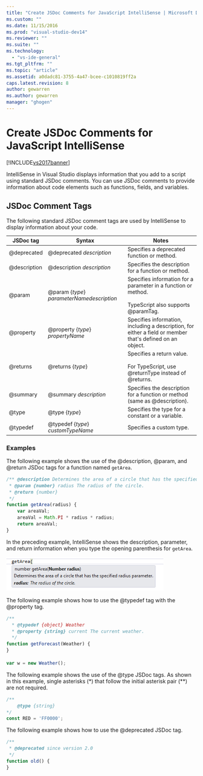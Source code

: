 ```yaml
---
title: "Create JSDoc Comments for JavaScript IntelliSense | Microsoft Docs"
ms.custom: ""
ms.date: 11/15/2016
ms.prod: "visual-studio-dev14"
ms.reviewer: ""
ms.suite: ""
ms.technology: 
  - "vs-ide-general"
ms.tgt_pltfrm: ""
ms.topic: "article"
ms.assetid: a0dadc81-3755-4a47-bcee-c1010819ff2a
caps.latest.revision: 8
author: gewarren
ms.author: gewarren
manager: "ghogen"
---
```

# Create JSDoc Comments for JavaScript IntelliSense
[!INCLUDE[vs2017banner](../includes/vs2017banner.md)]

IntelliSense in Visual Studio displays information that you add to a script using standard JSDoc comments. You can use JSDoc comments to provide information about code elements such as functions, fields, and variables.  

## JSDoc Comment Tags  
 The following standard JSDoc comment tags are used by IntelliSense to display information about your code.  


|  JSDoc tag   |                       Syntax                        |                                                     Notes                                                      |
|--------------|-----------------------------------------------------|----------------------------------------------------------------------------------------------------------------|
| @deprecated  |              @deprecated *description*              |                                   Specifies a deprecated function or method.                                   |
| @description |             @description *description*              |                              Specifies the description for a function or method.                               |
|    @param    | @param {*type*} *parameterName*<em>description</em> | Specifies information for a parameter in a function or method.<br /><br /> TypeScript also supports @paramTag. |
|  @property   |          @property {*type*} *propertyName*          |   Specifies information, including a description, for either a field or member that's defined on an object.    |
|   @returns   |                  @returns {*type*}                  |           Specifies a return value.<br /><br /> For TypeScript, use @returnType instead of @returns.           |
|   @summary   |               @summary *description*                |                   Specifies the description for a function or method (same as @description).                   |
|    @type     |                   @type {*type*}                    |                                Specifies the type for a constant or a variable.                                |
|   @typedef   |         @typedef {*type*} *customTypeName*          |                                            Specifies a custom type.                                            |

### Examples  
 The following example shows the use of the @description, @param, and @return JSDoc tags for a function named `getArea`.  

```javascript  
/** @description Determines the area of a circle that has the specified radius parameter.  
 * @param {number} radius The radius of the circle.  
 * @return {number}  
 */  
function getArea(radius) {  
    var areaVal;  
    areaVal = Math.PI * radius * radius;  
    return areaVal;  
}  
```  

 In the preceding example, IntelliSense shows the description, parameter, and return information when you type the opening parenthesis for `getArea`.  

 ![IntelliSense information for a function](../ide/media/js-intellisense-jsdoc-comments.png "JS_IntelliSense_JSDoc_Comments")  

 The following example shows how to use the @typedef tag with the @property tag.  

```javascript  
/**  
  * @typedef {object} Weather  
  * @property {string} current The current weather.  
  */  
function getForecast(Weather) {  
}  

var w = new Weather();  
```  

 The following example shows the use of the @type JSDoc tags. As shown in this example, single asterisks (*) that follow the initial asterisk pair (\*\*) are not required.  

```javascript  
/**  
    @type {string}  
*/  
const RED = 'FF0000';  

```  

 The following example shows how to use the @deprecated JSDoc tag.  

```javascript  
/**  
 * @deprecated since version 2.0  
 */  
function old() {  
}  
```



